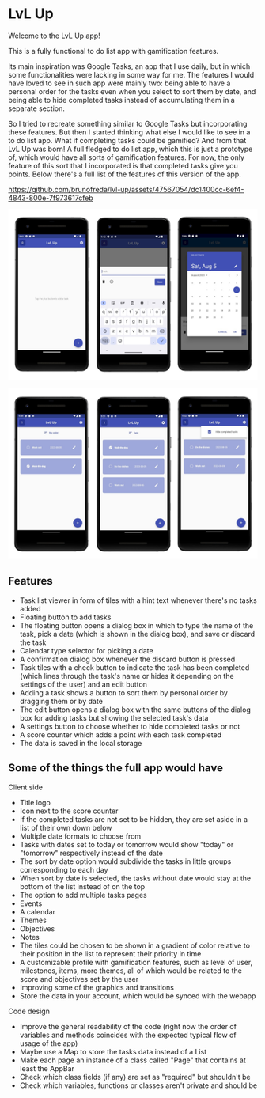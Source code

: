 # LvL Up

Welcome to the LvL Up app!

This is a fully functional to do list app with gamification features.

Its main inspiration was Google Tasks, an app that I use daily, but in which some functionalities
were lacking in some way for me. The features I would have loved to see in such app were mainly two:
being able to have a personal order for the tasks even when you select to sort them by date, and
being able to hide completed tasks instead of accumulating them in a separate section.

So I tried to recreate something similar to Google Tasks but incorporating these features. But then
I started thinking what else I would like to see in a to do list app. What if completing tasks could
be gamified? And from that LvL Up was born! A full fledged to do list app, which this is just a
prototype of, which would have all sorts of gamification features. For now, the only feature of this
sort that I incorporated is that completed tasks give you points. Below there's a full list of the
features of this version of the app.

https://github.com/brunofreda/lvl-up/assets/47567054/dc1400cc-6ef4-4843-800e-7f973617cfeb

![LvL Up - First image](images/lvl_up_1.jpg)

![LvL Up - Second image](images/lvl_up_2.jpg)

## Features

- Task list viewer in form of tiles with a hint text whenever there's no tasks added
- Floating button to add tasks
- The floating button opens a dialog box in which to type the name of the task, pick a date (which
  is shown in the dialog box), and save or discard the task
- Calendar type selector for picking a date
- A confirmation dialog box whenever the discard button is pressed
- Task tiles with a check button to indicate the task has been completed (which lines through the
  task's name or hides it depending on the settings of the user) and an edit button
- Adding a task shows a button to sort them by personal order by dragging them or by date
- The edit button opens a dialog box with the same buttons of the dialog box for adding tasks but
  showing the selected task's data
- A settings button to choose whether to hide completed tasks or not
- A score counter which adds a point with each task completed
- The data is saved in the local storage

## Some of the things the full app would have

Client side

- Title logo
- Icon next to the score counter
- If the completed tasks are not set to be hidden, they are set aside in a list of their own down
  below
- Multiple date formats to choose from
- Tasks with dates set to today or tomorrow would show "today" or "tomorrow" respectively instead
  of the date
- The sort by date option would subdivide the tasks in little groups corresponding to each day
- When sort by date is selected, the tasks without date would stay at the bottom of the list instead
  of on the top
- The option to add multiple tasks pages
- Events
- A calendar
- Themes
- Objectives
- Notes
- The tiles could be chosen to be shown in a gradient of color relative to their position in the
  list to represent their priority in time
- A customizable profile with gamification features, such as level of user, milestones, items, more
  themes, all of which would be related to the score and objectives set by the user
- Improving some of the graphics and transitions
- Store the data in your account, which would be synced with the webapp

Code design

- Improve the general readability of the code (right now the order of variables and methods
  coincides with the expected typical flow of usage of the app)
- Maybe use a Map to store the tasks data instead of a List
- Make each page an instance of a class called "Page" that contains at least the AppBar
- Check which class fields (if any) are set as "required" but shouldn't be
- Check which variables, functions or classes aren't private and should be
